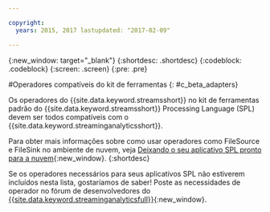 ```yaml
---

copyright:
  years: 2015, 2017 lastupdated: "2017-02-09"

---
```


<!-- Attribute definitions --> 
{:new_window: target="_blank"}
{:shortdesc: .shortdesc}
{:codeblock: .codeblock}
{:screen: .screen}
{:pre: .pre}

#Operadores compatíveis do kit de ferramentas
{: #c_beta_adapters}

Os operadores do {{site.data.keyword.streamsshort}} no kit de ferramentas padrão do
{{site.data.keyword.streamsshort}} Processing Language (SPL) devem ser todos compatíveis com
o {{site.data.keyword.streaminganalyticsshort}}.

Para obter mais informações sobre como usar operadores como FileSource e FileSink no ambiente de nuvem, veja
[Deixando o seu aplicativo SPL pronto para a
nuvem](https://developer.ibm.com/streamsdev/docs/getting-spl-application-ready-cloud/){:new_window}.
{:shortdesc}

Se os operadores necessários para seus aplicativos SPL não estiverem incluídos nesta lista,
gostaríamos de saber! Poste as necessidades de operador no fórum de desenvolvedores do
[{{site.data.keyword.streaminganalyticsfull}}](https://developer.ibm.com/answers/topics/streaming-analytics.html){:new_window}.
